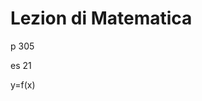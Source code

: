 # Lezion di Matematica

p 305


es 21

y=f(x)
<!--stackedit_data:
eyJoaXN0b3J5IjpbMTI0MjEzMDIyM119
-->